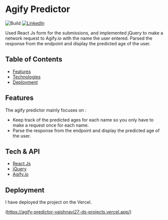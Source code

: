 # Agify Predictor


![Build](https://img.shields.io/badge/build-passing-brightgreen)
[![LinkedIn](https://img.shields.io/badge/-LinkedIn-black.svg?style=flat-square&logo=linkedin&colorB=555)](https://www.linkedin.com/in/vaishnavi-dyagala-a28a912a6/)

Used React Js form for the submissions, and implemented jQuery to make a network request to Agify.io with the name the user entered. Parsed the response from the endpoint and display the predicted age of the user.

## Table of Contents

* [Features](#features)
* [Technologies](#tech)
* [Deployment](#deployment)


## Features

The agify predictor mainly focuses on :
- Keep track of the predicted ages for each name so you only have to make a request once for each name.
- Parse the response from the endpoint and display the predicted age of the user.


## Tech & API

- [React Js](https://react.dev/)
- [jQuery](https://jquery.com/)
- [Agify.io](https://agify.io/documentation#basic-usage)


## Deployment

I have deployed the project on the Vercel. 

(https://agify-predictor-vaishnavi27-ds-projects.vercel.app/)



